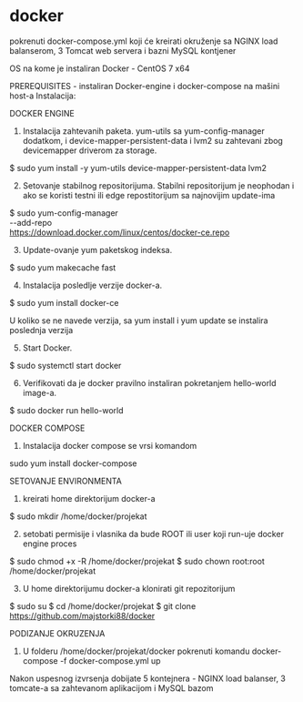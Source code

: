 # docker

pokrenuti docker-compose.yml koji će kreirati okruženje sa NGINX load balanserom, 3 Tomcat web servera i bazni MySQL kontjener

OS na kome je instaliran Docker - CentOS 7 x64

PREREQUISITES - instaliran Docker-engine i docker-compose na mašini host-a
Instalacija:

DOCKER ENGINE

1.	Instalacija zahtevanih paketa. yum-utils sa yum-config-manager dodatkom, i device-mapper-persistent-data i lvm2 su zahtevani zbog devicemapper driverom za storage.

$ sudo yum install -y yum-utils device-mapper-persistent-data lvm2

2.	Setovanje stabilnog repositorijuma. Stabilni repositorijum je neophodan i ako se koristi testni ili edge repostitorijum sa najnovijim update-ima

$ sudo yum-config-manager \
--add-repo \
https://download.docker.com/linux/centos/docker-ce.repo

3.	Update-ovanje yum paketskog indeksa.

$ sudo yum makecache fast

4.	Instalacija posledlje verzije docker-a.

$ sudo yum install docker-ce

U koliko se ne navede verzija, sa yum install i yum update se instalira poslednja verzija

5.	Start Docker.

$ sudo systemctl start docker

6.	Verifikovati da je docker pravilno instaliran pokretanjem hello-world image-a.

$ sudo docker run hello-world

DOCKER COMPOSE

1. Instalacija docker compose se vrsi komandom

sudo yum install docker-compose

SETOVANJE ENVIRONMENTA

1. kreirati home direktorijum docker-a

$ sudo mkdir /home/docker/projekat

2. setobati permisije i vlasnika da bude ROOT ili user koji run-uje docker engine proces

$ sudo chmod +x -R /home/docker/projekat
$ sudo chown root:root /home/docker/projekat

3. U home direktorijumu docker-a klonirati git repozitorijum

$ sudo su
$ cd /home/docker/projekat
$ git clone https://github.com/majstorki88/docker

PODIZANJE OKRUZENJA

1. U folderu /home/docker/projekat/docker pokrenuti komandu docker-compose -f docker-compose.yml up

Nakon uspesnog izvrsenja dobijate 5 kontejnera - NGINX load balanser, 3 tomcate-a sa zahtevanom aplikacijom i MySQL bazom
